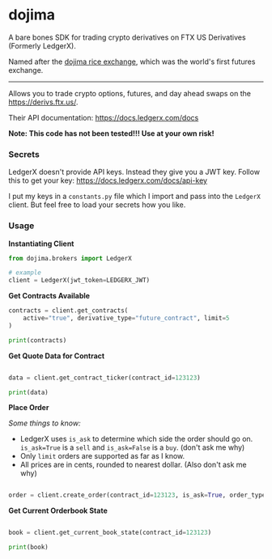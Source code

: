 # dojima

A bare bones SDK for trading crypto derivatives on FTX US Derivatives (Formerly LedgerX).

Named after the [dojima rice exchange](https://en.wikipedia.org/wiki/D%C5%8Djima_Rice_Exchange), which was the world's first futures exchange.

-----

Allows you to trade crypto options, futures, and day ahead swaps on the https://derivs.ftx.us/.

Their API documentation: https://docs.ledgerx.com/docs

**Note: This code has not been tested!!! Use at your own risk!**

### Secrets

LedgerX doesn't provide API keys. Instead they give you a JWT key.
Follow this to get your key: https://docs.ledgerx.com/docs/api-key

I put my keys in a `constants.py` file which I import and pass into the `LedgerX` client.
But feel free to load your secrets how you like.

### Usage

**Instantiating Client**
```python
from dojima.brokers import LedgerX

# example
client = LedgerX(jwt_token=LEDGERX_JWT)
```

**Get Contracts Available**

```python
contracts = client.get_contracts(
    active="true", derivative_type="future_contract", limit=5
)

print(contracts)

```

**Get Quote Data for Contract**

```python

data = client.get_contract_ticker(contract_id=123123)

print(data)
```

**Place Order**

*Some things to know:*
* LedgerX uses `is_ask` to determine which side the order should go on. `is_ask=True` is a `sell` and `is_ask=False` is a `buy`. (don't ask me why)
* Only `limit` orders are supported as far as I know.
* All prices are in cents, rounded to nearest dollar. (Also don't ask me why)

```python

order = client.create_order(contract_id=123123, is_ask=True, order_type='limit`, size=1, price=12300)

```

**Get Current Orderbook State**

```python

book = client.get_current_book_state(contract_id=123123)

print(book)

```


